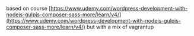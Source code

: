 based on course [https://www.udemy.com/wordpress-development-with-nodejs-gulpjs-composer-sass-more/learn/v4/](https://www.udemy.com/wordpress-development-with-nodejs-gulpjs-composer-sass-more/learn/v4/) but with a mix of vagrantup
